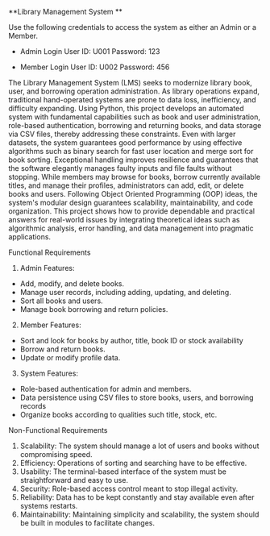 **Library Management System **

Use the following credentials to access the system as either an Admin or a Member.

- Admin Login
   User ID: U001
   Password: 123

- Member Login
    User ID: U002
    Password: 456


  
The Library Management System (LMS) seeks to modernize library book, user, and borrowing operation administration. As library operations expand, traditional hand-operated systems are prone to data loss, inefficiency, and difficulty expanding. Using Python, this project develops an automated system with fundamental capabilities such as book and user administration, role-based authentication, borrowing and returning books, and data storage via CSV files, thereby addressing these constraints. Even with larger datasets, the system guarantees good performance by using effective algorithms such as binary search for fast user location and merge sort for book sorting. Exceptional handling improves resilience and guarantees that the software elegantly manages faulty inputs and file faults without stopping. While members may browse for books, borrow currently available titles, and manage their profiles, administrators can add, edit, or delete books and users. Following Object Oriented Programming (OOP) ideas, the system's modular design guarantees scalability, maintainability, and code organization. This project shows how to provide dependable and practical answers for real-world issues by integrating theoretical ideas such as algorithmic analysis, error handling, and data management into pragmatic applications. 

Functional Requirements
1.	Admin Features: 
-	Add, modify, and delete books.
-	Manage user records, including adding, updating, and deleting.
-	Sort all books and users.
-	Manage book borrowing and return policies.
2.	Member Features: 
-	Sort and look for books by author, title, book ID or stock availability
-	Borrow and return books.
-	Update or modify profile data.
3.	System Features: 
-	Role-based authentication for admin and members.
-	Data persistence using CSV files to store books, users, and borrowing records
-	Organize books according to qualities such title, stock, etc.
  
Non-Functional Requirements
1.	Scalability: The system should manage a lot of users and books without compromising speed.
2.	Efficiency: Operations of sorting and searching have to be effective.
3.	Usability: The terminal-based interface of the system must be straightforward and easy to use.
4.	Security: Role-based access control meant to stop illegal activity.
5.	Reliability: Data has to be kept constantly and stay available even after systems restarts.
6.	Maintainability: Maintaining simplicity and scalability, the system should be built in modules to facilitate changes.
